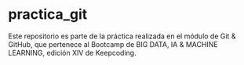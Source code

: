# practica_git
Este repositorio es parte de la práctica realizada en el módulo de Git &amp; GitHub, que pertenece al Bootcamp de BIG DATA, IA &amp; MACHINE LEARNING, edición XIV de Keepcoding.
